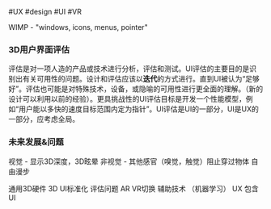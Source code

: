 #UX #design #UI #VR 

WIMP - "windows, icons, menus, pointer"

  

### 3D用户界面评估

评估是对一项人造的产品或技术进行分析，评估和测试。UI评估的主要目的是识别出有关可用性的问题。设计和评估应该以**迭代**的方式进行。直到UI被认为“足够好”。评估也可能是对特殊技术，设备，或隐喻的可用性进行更全面的理解。（新的设计可以利用以前的经验）。更具挑战性的UI评估目标是开发一个性能模型，例如“用户能以多快的速度目标范围内定为指针”。UI评估是UI的一部分，UI是UX的一部分，应考虑全局。

  

### 未来发展&问题

视觉 - 显示3D深度，3D眩晕
非视觉 - 其他感官（嗅觉，触觉）阻止穿过物体
自由漫步


通用3D硬件
3D UI标准化
评估问题
AR VR切换
辅助技术 （机器学习）
UX 包含 UI